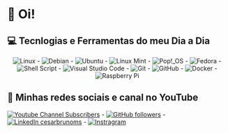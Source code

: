 # 👋 Oi!

## 💻 Tecnlogias e Ferramentas do meu Dia a Dia
<div align="center">
<img alt="Linux" src="https://img.shields.io/badge/Linux-FCC624?style=for-the-badge&logo=linux&logoColor=black" /> - 
 <img alt="Debian" src="https://img.shields.io/badge/Debian-D70A53?style=for-the-badge&logo=debian&logoColor=white" /> -
 <img alt="Ubuntu" src="https://img.shields.io/badge/Ubuntu-E95420?style=for-the-badge&logo=ubuntu&logoColor=white" /> -
 <img alt="Linux Mint" src="https://img.shields.io/badge/Linux_Mint-87CF3E?style=for-the-badge&logo=linux-mint&logoColor=white" /> -
 <img alt="Pop!_OS" src="https://img.shields.io/badge/Pop!_OS-48B9C7?style=for-the-badge&logo=Pop!_OS&logoColor=white" /> -
 <img alt="Fedora" src="https://img.shields.io/badge/Fedora-294172?style=for-the-badge&logo=fedora&logoColor=white" /> -
 <img alt="Shell Script" src="https://img.shields.io/badge/shell_script-%23121011.svg?style=for-the-badge&logo=gnu-bash&logoColor=white"/> -
 <img alt="Visual Studio Code" src="https://img.shields.io/badge/VisualStudioCode-0078d7.svg?style=for-the-badge&logo=visual-studio-code&logoColor=white"/> -
 <img alt="Git" src="https://img.shields.io/badge/git-%23F05033.svg?style=for-the-badge&logo=git&logoColor=white"/> -
 <img alt="GitHub" src="https://img.shields.io/badge/github-%23121011.svg?style=for-the-badge&logo=github&logoColor=white"/> -
 <img alt="Docker" src="https://img.shields.io/badge/docker-%230db7ed.svg?style=for-the-badge&logo=docker&logoColor=white"/> -
 <img alt="Raspberry Pi" src="https://img.shields.io/badge/-RaspberryPi-C51A4A?style=for-the-badge&logo=Raspberry-Pi"/>
</div>


## 🚀 Minhas redes sociais e canal no YouTube
[![Youtube Channel Subscribers](https://img.shields.io/youtube/channel/subscribers/UC-zMoZSD3tDQLEuPYJtL0hw?label=YOUTUBE&logo=youtube&style=for-the-badge&logoColor=red)](https://youtube.com/@czzrtch) -
[![GitHub followers](https://img.shields.io/github/followers/cesarbrunoms?label=GitHub&logo=Github&style=for-the-badge)](https://github.com/cesarbrunoms/) -
[![LinkedIn cesarbrunoms](https://img.shields.io/badge/LinkedIn-0077B5?style=for-the-badge&logo=linkedin&logoColor=white)](https://www.linkedin.com/in/cesarbrunoms/) -
[![Instragram](https://img.shields.io/badge/Instagram-E4405F?style=for-the-badge&logo=instagram&logoColor=white)](https://www.instagram.com/cesarbrunoms/)

 
<!-- <img align="center" alt="HTML5" src="https://img.shields.io/badge/Bootstrap-563D7C?style=for-the-badge&logo=bootstrap&logoColor=white">
 <img align="center" alt="HTML5" src="https://img.shields.io/badge/PHP-777BB4?style=for-the-badge&logo=php&logoColor=white"> -->
</div>





                                                  
                                                  
                                                  
                                                  
                                                  
                                                  
<!--
**cesarbrunoms/cesarbrunoms** is a ✨ _special_ ✨ repository because its `README.md` (this file) appears on your GitHub profile.

Here are some ideas to get you started:

- 🔭 I’m currently working on ...
- 🌱 I’m currently learning ...
- 👯 I’m looking to collaborate on ...
- 🤔 I’m looking for help with ...
- 💬 Ask me about ...
- 📫 How to reach me: ...
- 😄 Pronouns: ...
- ⚡ Fun fact: ...
-->
